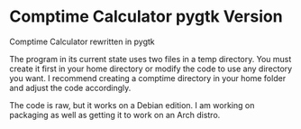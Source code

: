 # Comptime Calculator pygtk Version
Comptime Calculator rewritten in pygtk

The program in its current state uses two files in a temp directory.  You must create it first in your home directory or modify the code
to use any directory you want.  I recommend creating a comptime directory in your home folder and adjust the code accordingly.

The code is raw, but it works on a Debian edition.  I am working on packaging as well
as getting it to work on an Arch distro.  
